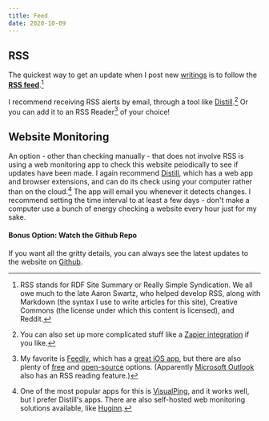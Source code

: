 ```yaml
---
title: Feed
date: 2020-10-09
---
```


## RSS

The quickest way to get an update when I post new [writings](https://natehn.com/posts) is to follow the **[RSS feed](https://natehn.com/index.xml)**.[^3] 

I recommend receiving RSS alerts by email, through a tool like [Distill](https://distill.io/).[^4] Or you can add it to an RSS Reader[^2] of your choice! 

[^2]: My favorite is [Feedly](https://feedly.com/), which has a [great iOS app](https://apps.apple.com/us/app/feedly-smart-news-reader/id396069556), but there are also plenty of [free](https://alternativeto.net/software/feedly/?license=free) and [open-source](https://alternativeto.net/software/feedly/?license=opensource) options. (Apparently [Microsoft Outlook](https://support.microsoft.com/en-us/office/subscribe-to-an-rss-feed-73c6e717-7815-4594-98e5-81fa369e951c) also has an RSS reading feature.)

[^3]: RSS stands for RDF Site Summary or Really Simple Syndication. We all owe much to the late Aaron Swartz, who helped develop RSS, along with Markdown (the syntax I use to write articles for this site), Creative Commons (the license under which this content is licensed), and Reddit.

[^4]: You can also set up more complicated stuff like a [Zapier integration](https://zapier.com/apps/gmail/integrations/rss/9216/get-gmail-emails-for-new-rss-feed-entries) if you like.

## Website Monitoring

An option - other than checking manually - that does not involve RSS is using a web monitoring app to check this website peiodically to see if updates have been made. I again recommend [Distill](https://distill.io/), which has a web app and browser extensions, and can do its check using your computer rather than on the cloud.[^5] The app will email you whenever it detects changes. I recommend setting the time interval to at least a few days - don't make a computer use a bunch of energy checking a website every hour just for my sake.

[^5]: One of the most popular apps for this is [VisualPing](https://visualping.io/), and it works well, but I prefer Distill's apps. There are also self-hosted web monitoring solutions available, like [Huginn](https://github.com/huginn/huginn).

#### Bonus Option: Watch the Github Repo

If you want all the gritty details, you can always see the latest updates to the website on [Github](https://github.com/natehn/blog/).
